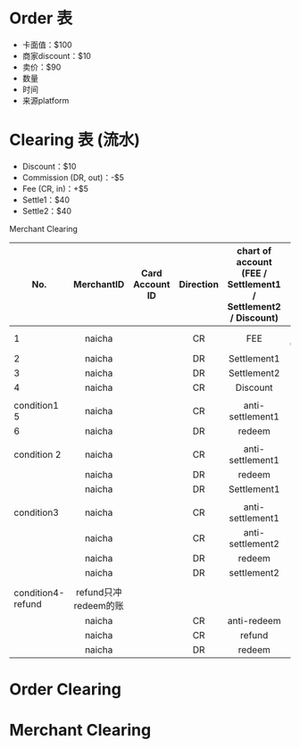 # Order 表 

- 卡面值：$100
- 商家discount：$10
- 卖价：$90
- 数量
- 时间
- 来源platform



# Clearing 表 (流水)

- Discount：$10
- Commission (DR, out)：-$5
- Fee (CR, in)：+$5
- Settle1：$40
- Settle2：$40

Merchant Clearing

| No.               |      MerchantID      | Card Account ID | Direction | chart of account (FEE / Settlement1 / Settlement2 / Discount) |        Amount         | reverse transcation id | reference id | TIme |      |
| ----------------- | :------------------: | --------------- | :-------: | :----------------------------------------------------------: | :-------------------: | :--------------------: | ------------ | :--: | :--: |
| 1                 |        naicha        |                 |    CR     |                             FEE                              | 5 FEE (+5 Commission) |                        |              |      |      |
| 2                 |        naicha        |                 |    DR     |                         Settlement1                          |          40           |           5            |              |      |      |
| 3                 |        naicha        |                 |    DR     |                         Settlement2                          |          40           |                        |              |      |      |
| 4                 |        naicha        |                 |    CR     |                           Discount                           |          10           |                        |              |      |      |
|                   |                      |                 |           |                                                              |                       |                        |              |      |      |
| condition1  5     |        naicha        |                 |    CR     |                       anti-settlement1                       |          40           |           2            |              |      |      |
| 6                 |        naicha        |                 |    DR     |                            redeem                            |          40           |                        |              |      |      |
|                   |                      |                 |           |                                                              |                       |                        |              |      |      |
| condition 2       |        naicha        |                 |    CR     |                       anti-settlement1                       |          40           |                        |              |      |      |
|                   |        naicha        |                 |    DR     |                            redeem                            |          20           |                        |              |      |      |
|                   |        naicha        |                 |    DR     |                         Settlement1                          |          20           |                        |              |      |      |
|                   |                      |                 |           |                                                              |                       |                        |              |      |      |
| condition3        |        naicha        |                 |    CR     |                       anti-settlement1                       |          40           |                        |              |      |      |
|                   |        naicha        |                 |    CR     |                       anti-settlement2                       |          40           |                        |              |      |      |
|                   |        naicha        |                 |    DR     |                            redeem                            |          60           |                        |              |      |      |
|                   |        naicha        |                 |    DR     |                         settlement2                          |          20           |                        |              |      |      |
|                   |                      |                 |           |                                                              |                       |                        |              |      |      |
| condition4-refund | refund只冲redeem的账 |                 |           |                                                              |                       |                        |              |      |      |
|                   |        naicha        |                 |    CR     |                         anti-redeem                          |          40           |           6            |              |      |      |
|                   |        naicha        |                 |    CR     |                            refund                            |          32           |                        | 6            |      |      |
|                   |        naicha        |                 |    DR     |                            redeem                            |           8           |                        |              |      |      |













# Order Clearing



# Merchant Clearing